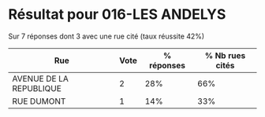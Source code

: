 # Résultat pour 016-LES ANDELYS

Sur 7 réponses dont 3 avec une rue cité (taux réussite 42%)

| Rue | Vote | % réponses | % Nb rues cités|
|-----|------|------------|----------------|
| AVENUE DE LA REPUBLIQUE | 2 | 28% | 66%|
| RUE DUMONT | 1 | 14% | 33%|

